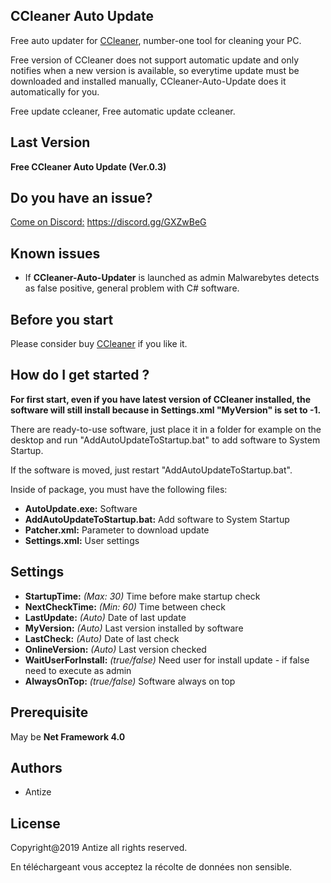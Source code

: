 ## CCleaner Auto Update 
Free auto updater for [CCleaner](https://www.ccleaner.com), number-one tool for cleaning your PC.

Free version of CCleaner does not support automatic update and only notifies when a new version is available, so everytime update must be downloaded and installed manually, CCleaner-Auto-Update does it automatically for you.

Free update ccleaner, Free automatic update ccleaner.

## Last Version
**Free CCleaner Auto Update (Ver.0.3)**

## Do you have an issue?
[Come on Discord:](https://discord.gg/GXZwBeG) https://discord.gg/GXZwBeG

## Known issues
- If **CCleaner-Auto-Updater** is launched as admin Malwarebytes detects as false positive, general problem with C# software.

## Before you start
Please consider buy [CCleaner](https://www.ccleaner.com) if you like it.

## How do I get started ?
**For first start, even if you have latest version of CCleaner installed, the software will still install because in Settings.xml "MyVersion" is set to -1.**

There are ready-to-use software, just place it in a folder for example on the desktop and run "AddAutoUpdateToStartup.bat" to add software to System Startup.

If the software is moved, just restart "AddAutoUpdateToStartup.bat".

Inside of package, you must have the following files:
- **AutoUpdate.exe:** Software
- **AddAutoUpdateToStartup.bat:** Add software to System Startup
- **Patcher.xml:** Parameter to download update
- **Settings.xml:** User settings

## Settings
- **StartupTime:** *(Max: 30)* Time before make startup check
- **NextCheckTime:** *(Min: 60)* Time between check
- **LastUpdate:** *(Auto)* Date of last update
- **MyVersion:** *(Auto)* Last version installed by software
- **LastCheck:** *(Auto)* Date of last check
- **OnlineVersion:** *(Auto)* Last version checked
- **WaitUserForInstall:** *(true/false)* Need user for install update - if false need to execute as admin
- **AlwaysOnTop:** *(true/false)* Software always on top

## Prerequisite
May be **Net Framework 4.0**

## Authors
- Antize

## License
Copyright@2019 Antize all rights reserved.

En téléchargeant vous acceptez la récolte de données non sensible.
